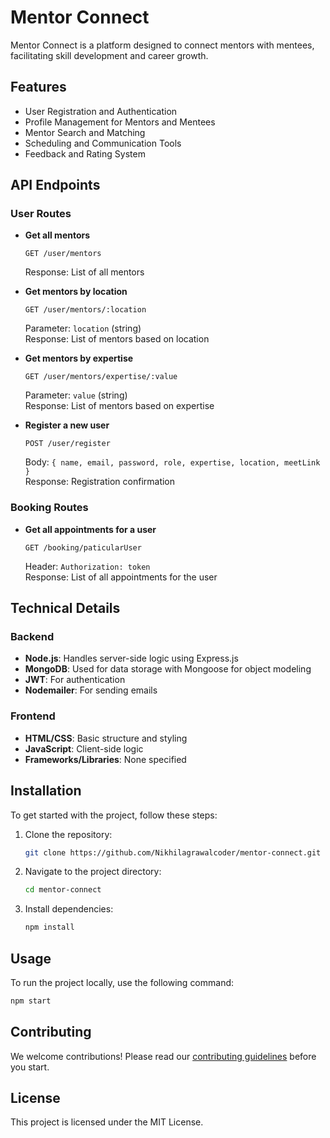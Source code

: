 # Mentor Connect

Mentor Connect is a platform designed to connect mentors with mentees, facilitating skill development and career growth.

## Features

- User Registration and Authentication
- Profile Management for Mentors and Mentees
- Mentor Search and Matching
- Scheduling and Communication Tools
- Feedback and Rating System

## API Endpoints

### User Routes

- **Get all mentors**
  ```http
  GET /user/mentors
  ```
  Response: List of all mentors

- **Get mentors by location**
  ```http
  GET /user/mentors/:location
  ```
  Parameter: `location` (string)  
  Response: List of mentors based on location

- **Get mentors by expertise**
  ```http
  GET /user/mentors/expertise/:value
  ```
  Parameter: `value` (string)  
  Response: List of mentors based on expertise

- **Register a new user**
  ```http
  POST /user/register
  ```
  Body: `{ name, email, password, role, expertise, location, meetLink }`  
  Response: Registration confirmation

### Booking Routes

- **Get all appointments for a user**
  ```http
  GET /booking/paticularUser
  ```
  Header: `Authorization: token`  
  Response: List of all appointments for the user

## Technical Details

### Backend

- **Node.js**: Handles server-side logic using Express.js
- **MongoDB**: Used for data storage with Mongoose for object modeling
- **JWT**: For authentication
- **Nodemailer**: For sending emails

### Frontend

- **HTML/CSS**: Basic structure and styling
- **JavaScript**: Client-side logic
- **Frameworks/Libraries**: None specified

## Installation

To get started with the project, follow these steps:

1. Clone the repository:
   ```sh
   git clone https://github.com/Nikhilagrawalcoder/mentor-connect.git
   ```
2. Navigate to the project directory:
   ```sh
   cd mentor-connect
   ```
3. Install dependencies:
   ```sh
   npm install
   ```

## Usage

To run the project locally, use the following command:
```sh
npm start
```

## Contributing

We welcome contributions! Please read our [contributing guidelines](CONTRIBUTING.md) before you start.

## License

This project is licensed under the MIT License.
